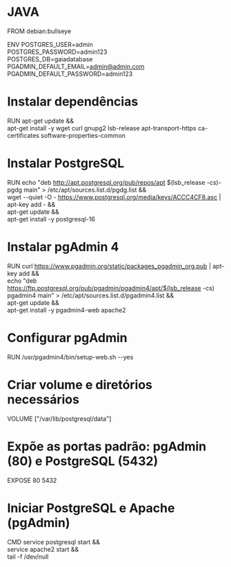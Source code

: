 # JAVA

FROM debian:bullseye

ENV POSTGRES_USER=admin \
    POSTGRES_PASSWORD=admin123 \
    POSTGRES_DB=gaiadatabase \
    PGADMIN_DEFAULT_EMAIL=admin@admin.com \
    PGADMIN_DEFAULT_PASSWORD=admin123

# Instalar dependências
RUN apt-get update && \
    apt-get install -y wget curl gnupg2 lsb-release apt-transport-https ca-certificates software-properties-common

# Instalar PostgreSQL
RUN echo "deb http://apt.postgresql.org/pub/repos/apt $(lsb_release -cs)-pgdg main" > /etc/apt/sources.list.d/pgdg.list && \
    wget --quiet -O - https://www.postgresql.org/media/keys/ACCC4CF8.asc | apt-key add - && \
    apt-get update && \
    apt-get install -y postgresql-16

# Instalar pgAdmin 4
RUN curl https://www.pgadmin.org/static/packages_pgadmin_org.pub | apt-key add && \
    echo "deb https://ftp.postgresql.org/pub/pgadmin/pgadmin4/apt/$(lsb_release -cs) pgadmin4 main" > /etc/apt/sources.list.d/pgadmin4.list && \
    apt-get update && \
    apt-get install -y pgadmin4-web apache2

# Configurar pgAdmin
RUN /usr/pgadmin4/bin/setup-web.sh --yes

# Criar volume e diretórios necessários
VOLUME ["/var/lib/postgresql/data"]

# Expõe as portas padrão: pgAdmin (80) e PostgreSQL (5432)
EXPOSE 80 5432

# Iniciar PostgreSQL e Apache (pgAdmin)
CMD service postgresql start && \
    service apache2 start && \
    tail -f /dev/null
